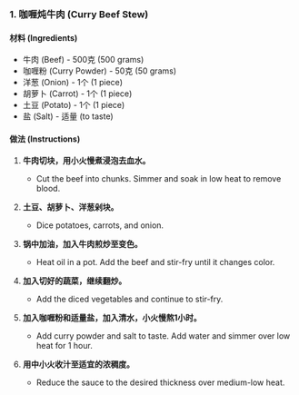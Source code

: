 ### 1. 咖喱炖牛肉 (Curry Beef Stew)

#### 材料 (Ingredients)
- 牛肉 (Beef) - 500克 (500 grams)
- 咖喱粉 (Curry Powder) - 50克 (50 grams)
- 洋葱 (Onion) - 1个 (1 piece)
- 胡萝卜 (Carrot) - 1个 (1 piece)
- 土豆 (Potato) - 1个 (1 piece)
- 盐 (Salt) - 适量 (to taste)

#### 做法 (Instructions)
1. **牛肉切块，用小火慢煮浸泡去血水。**
   - Cut the beef into chunks. Simmer and soak in low heat to remove blood.
   
2. **土豆、胡萝卜、洋葱剁块。**
   - Dice potatoes, carrots, and onion.
   
3. **锅中加油，加入牛肉煎炒至变色。**
   - Heat oil in a pot. Add the beef and stir-fry until it changes color.
   
4. **加入切好的蔬菜，继续翻炒。**
   - Add the diced vegetables and continue to stir-fry.
   
5. **加入咖喱粉和适量盐，加入清水，小火慢熬1小时。**
   - Add curry powder and salt to taste. Add water and simmer over low heat for 1 hour.
   
6. **用中小火收汁至适宜的浓稠度。**
   - Reduce the sauce to the desired thickness over medium-low heat.